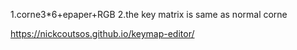 1.corne3*6+epaper+RGB
2.the key matrix is same as normal corne


https://nickcoutsos.github.io/keymap-editor/
